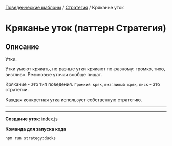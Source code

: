 [Поведенческие шаблоны](../../#readme) / [Стратегия](../#readme) / Кряканье уток


# Кряканье уток (паттерн Стратегия)

## Описание

Утки.

Утки умеют крякать, но разные утки крякают по-разному: громко, тихо, визгливо. Резиновые уточки вообще пищат.

Крякание - это тип поведения. `Громкий кряк`, `визгливый кряк`, `писк` - это стратегии.

Каждая конкретная утка использует собственную стратегию.

***
***

**Создание уток**: [index.js](./index.js)

**Команда для запуска кода**

```
npm run strategy:ducks
```
